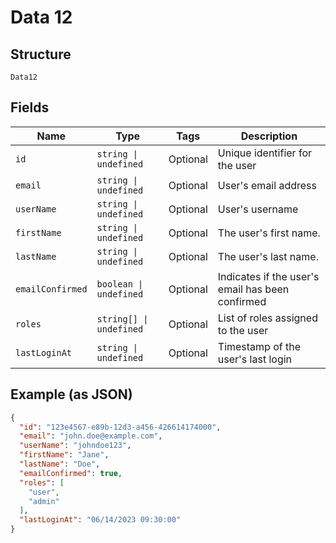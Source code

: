 
# Data 12

## Structure

`Data12`

## Fields

| Name | Type | Tags | Description |
|  --- | --- | --- | --- |
| `id` | `string \| undefined` | Optional | Unique identifier for the user |
| `email` | `string \| undefined` | Optional | User's email address |
| `userName` | `string \| undefined` | Optional | User's username |
| `firstName` | `string \| undefined` | Optional | The user's first name. |
| `lastName` | `string \| undefined` | Optional | The user's last name. |
| `emailConfirmed` | `boolean \| undefined` | Optional | Indicates if the user's email has been confirmed |
| `roles` | `string[] \| undefined` | Optional | List of roles assigned to the user |
| `lastLoginAt` | `string \| undefined` | Optional | Timestamp of the user's last login |

## Example (as JSON)

```json
{
  "id": "123e4567-e89b-12d3-a456-426614174000",
  "email": "john.doe@example.com",
  "userName": "johndoe123",
  "firstName": "Jane",
  "lastName": "Doe",
  "emailConfirmed": true,
  "roles": [
    "user",
    "admin"
  ],
  "lastLoginAt": "06/14/2023 09:30:00"
}
```

